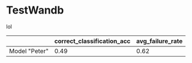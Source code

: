 # TestWandb
lol



|   | correct_classification_acc | avg_failure_rate |
|-------------- | -------------- | -------------- | 
| Model "Peter" | 0.49 | 0.62 | 

